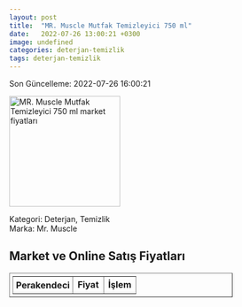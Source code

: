 ```yaml
---
layout: post
title:  "MR. Muscle Mutfak Temizleyici 750 ml"
date:   2022-07-26 13:00:21 +0300
image: undefined
categories: deterjan-temizlik
tags: deterjan-temizlik
---
```


Son Güncelleme: 2022-07-26 16:00:21

<img src="undefined" width="200" alt="MR. Muscle Mutfak Temizleyici 750 ml market fiyatları" />

Kategori: Deterjan, Temizlik
<br />
Marka: Mr. Muscle

<h2>Market ve Online Satış Fiyatları</h2>

<table border="1" style="padding: 5px;width:80%;">
  <tr>
    <td style="padding: 5px;"><strong>Perakendeci</strong></td>
    <td><strong>Fiyat</strong></td>
    <td><strong>İşlem</strong></td>
  </tr>
  
</table>
